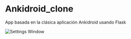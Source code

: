 # Ankidroid_clone

App basada en la clásica aplicación Ankidroid usando Flask

![Settings Window](https://raw.github.com/alvaro289/Ankidroid_clone/main/Images/Principal.png)